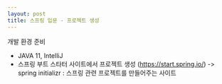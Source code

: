 ```yaml
---
layout: post
title: 스프링 입문 - 프로젝트 생성
---
```

개발 환경 준비
- JAVA 11, IntelliJ
- 스프링 부트 스타터 사이트에서 프로젝트 생성 (https://start.spring.io/)
  -> spring initializr : 스프링 관련 프로젝트를 만들어주는 사이트
  
